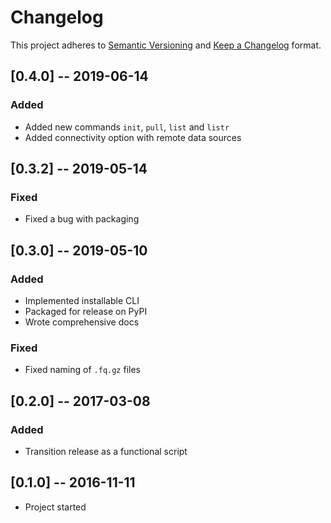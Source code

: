 # Changelog

This project adheres to [Semantic Versioning](https://semver.org/spec/v2.0.0.html) and [Keep a Changelog](https://keepachangelog.com/en/1.0.0/) format. 

## [0.4.0] -- 2019-06-14

### Added
- Added new commands `init`, `pull`, `list` and `listr`
- Added connectivity option with remote data sources

## [0.3.2] -- 2019-05-14

### Fixed
- Fixed a bug with packaging

## [0.3.0] -- 2019-05-10

### Added
- Implemented installable CLI
- Packaged for release on PyPI
- Wrote comprehensive docs

### Fixed
- Fixed naming of `.fq.gz` files

## [0.2.0] -- 2017-03-08

### Added
- Transition release as a functional script

## [0.1.0] -- 2016-11-11
- Project started

